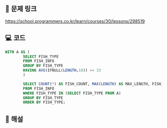 ## 🔗 문제 링크
https://school.programmers.co.kr/learn/courses/30/lessons/298519


## 💻 코드
```sql
WITH A AS (
        SELECT FISH_TYPE
        FROM FISH_INFO
        GROUP BY FISH_TYPE
        HAVING AVG(IFNULL(LENGTH,10)) >= 33
        )

        SELECT COUNT(*) AS FISH_COUNT, MAX(LENGTH) AS MAX_LENGTH, FISH_TYPE
        FROM FISH_INFO
        WHERE FISH_TYPE IN (SELECT FISH_TYPE FROM A)
        GROUP BY FISH_TYPE
        ORDER BY FISH_TYPE;
```

## 📝 해설

